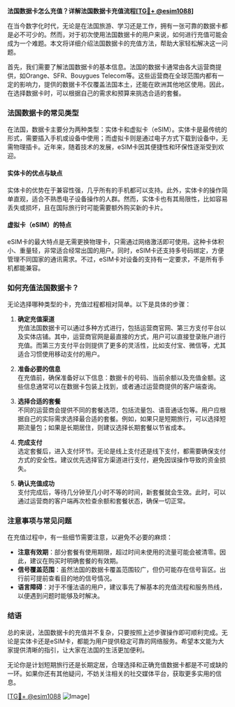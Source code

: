 **法国数据卡怎么充值？详解法国数据卡充值流程[[TG💪+ @esim1088](https://t.me/s/esim1088)]**

在当今数字化时代，无论是在法国旅游、学习还是工作，拥有一张可靠的数据卡都是必不可少的。然而，对于初次使用法国数据卡的用户来说，如何进行充值可能会成为一个难题。本文将详细介绍法国数据卡的充值方法，帮助大家轻松解决这一问题。

首先，我们需要了解法国数据卡的基本信息。法国的数据卡通常由各大运营商提供，如Orange、SFR、Bouygues Telecom等。这些运营商在全球范围内都有一定的影响力，提供的数据卡不仅覆盖法国本土，还能在欧洲其他地区使用。因此，在选择数据卡时，可以根据自己的需求和预算来挑选合适的套餐。

### 法国数据卡的常见类型

在法国，数据卡主要分为两种类型：实体卡和虚拟卡（eSIM）。实体卡是最传统的形式，需要插入手机或设备中使用；而虚拟卡则是通过电子方式下载到设备中，无需物理插卡。近年来，随着技术的发展，eSIM卡因其便捷性和环保性逐渐受到欢迎。

#### 实体卡的优点与缺点

实体卡的优势在于兼容性强，几乎所有的手机都可以支持。此外，实体卡的操作简单直观，适合不熟悉电子设备操作的人群。然而，实体卡也有其局限性，比如容易丢失或损坏，且在国际旅行时可能需要额外购买新的卡片。

#### 虚拟卡（eSIM）的特点

eSIM卡的最大特点是无需更换物理卡，只需通过网络激活即可使用。这种卡体积小、重量轻，非常适合经常出国的用户。同时，eSIM卡还支持多号码绑定，方便管理不同国家的通讯需求。不过，eSIM卡对设备的支持有一定要求，不是所有手机都能兼容。

### 如何充值法国数据卡？

无论选择哪种类型的卡，充值过程都相对简单。以下是具体的步骤：

1. **确定充值渠道**  
   充值法国数据卡可以通过多种方式进行，包括运营商官网、第三方支付平台以及实体店铺。其中，运营商官网是最直接的方式，用户可以直接登录账户进行充值。而第三方支付平台则提供了更多的灵活性，比如支付宝、微信等，尤其适合习惯使用移动支付的用户。

2. **准备必要的信息**  
   在充值前，确保准备好以下信息：数据卡的号码、当前余额以及充值金额。这些信息通常可以在数据卡包装上找到，或者通过运营商提供的客户端查询。

3. **选择合适的套餐**  
   不同的运营商会提供不同的套餐选项，包括流量包、语音通话包等。用户应根据自己的实际需求选择最合适的套餐。例如，如果只是短期旅行，可以选择短期流量包；如果是长期居住，则建议选择长期套餐以节省成本。

4. **完成支付**  
   选定套餐后，进入支付环节。无论是线上支付还是线下支付，都需要确保支付方式的安全性。建议优先选择官方渠道进行支付，避免因误操作导致的资金损失。

5. **确认充值成功**  
   支付完成后，等待几分钟至几小时不等的时间，新套餐就会生效。此时，可以通过运营商的客户端再次检查余额和套餐状态，确保一切正常。

### 注意事项与常见问题

在充值过程中，有一些细节需要注意，以避免不必要的麻烦：

- **注意有效期**：部分套餐有使用期限，超过时间未使用的流量可能会被清零。因此，建议在购买时明确套餐的有效期。
- **信号覆盖范围**：虽然法国的数据卡覆盖范围较广，但仍可能存在信号盲区。出行前可提前查看目的地的信号情况。
- **语言障碍**：对于不懂法语的用户，建议事先了解基本的充值流程和服务热线，以便遇到问题时能够及时解决。

### 结语

总的来说，法国数据卡的充值并不复杂，只要按照上述步骤操作即可顺利完成。无论是实体卡还是eSIM卡，都能为用户提供稳定可靠的网络服务。希望本文能为大家提供清晰的指引，让大家在法国的生活更加便利。

无论你是计划短期旅行还是长期定居，合理选择和正确充值数据卡都是不可或缺的一环。如果你还有其他疑问，不妨关注相关的社交媒体平台，获取更多实用的信息。

[[TG💪+ @esim1088](https://t.me/s/esim1088) ![Image](https://i.postimg.cc/4NQfJmqS/Snipaste-2025-05-13-00-14-12.png)]